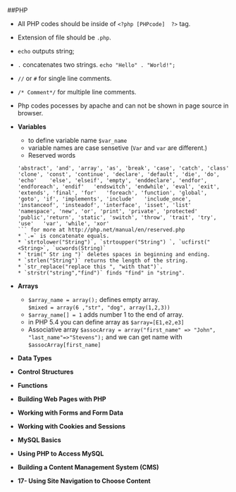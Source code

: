 ##PHP
* All PHP codes should be inside of `<?php [PHPcode]  ?>` tag.
* Extension of file should be `.php`.
* `echo` outputs string;
* `.` concatenates two strings. `echo "Hello" . "World!";`
* `//` or `#` for single line comments.
* `/* Comment*/` for multiple line comments.
* Php codes pocesses by apache and can not be shown in page source in browser.
* **Variables**
    * to define variable name `$var_name`
    * variable names are case sensetive (`Var` and `var` are different.)
    * Reserved words 
    ```
    'abstract', 'and', 'array', 'as', 'break', 'case', 'catch', 'class'    'clone', 'const', 'continue', 'declare', 'default', 'die', 'do', 'echo'    'else', 'elseif', 'empty', 'enddeclare', 'endfor', 'endforeach', 'endif'   'endswitch', 'endwhile', 'eval', 'exit', 'extends', 'final', 'for'   'foreach', 'function', 'global', 'goto', 'if', 'implements', 'include'   'include_once', 'instanceof', 'insteadof', 'interface', 'isset', 'list'   'namespace', 'new', 'or', 'print', 'private', 'protected'    'public','return', 'static', 'switch', 'throw', 'trait', 'try', 'use'   'var', 'while', 'xor'  
    ``` for more at http://php.net/manual/en/reserved.php
    * `.=` is concatenate equals.
    * `strtolower("String")`, `strtoupper("String") `, `ucfirst("<String>`, `ucwords(String)`
    * `trim(" Str ing ")` deletes spaces in beginning and ending.
    * `strlen("String")` returns the length of the string. 
    * `str_replace("replace this ", "with that")`.
    * `strstr("string","find")` finds "find" in "string".
   
* **Arrays**
    * `$array_name = array();` defines empty array.   
      `$mixed = array(6 ,"str", "dog", array(1,2,3))`
    * `$array_name[] = 1` adds number 1 to the end of array.
    * in PHP 5.4 you can define array as `$array=[E1,e2,e3]`
    * Associative array `$assocArray = array("first_name" => "John", "last_name"=>"Stevens");` and we can get name with `$assocArray[first_name]`

* **Data Types**

* **Control Structures**

* **Functions**

* **Building Web Pages with PHP**

* **Working with Forms and Form Data**

* **Working with Cookies and Sessions**

* **MySQL Basics**

* **Using PHP to Access MySQL**

* **Building a Content Management System (CMS)**

* **17- Using Site Navigation to Choose Content**

